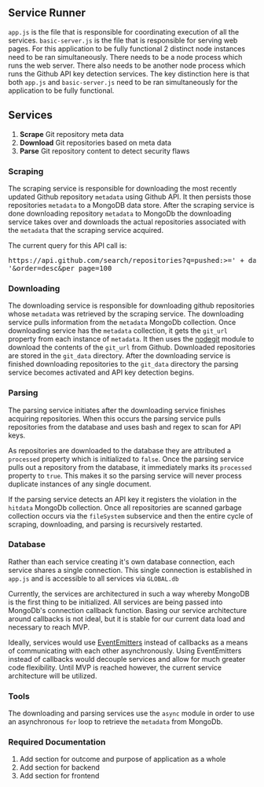 <h2>Service Runner</h2>
<p><code>app.js</code> is the file that is responsible for coordinating execution
of all the services. <code>basic-server.js</code> is the file that is responsible
for serving web pages. For this application to be fully functional 2 distinct node instances need to
be ran simultaneously. There needs to be a node process which runs the
web server. There also needs to be another node process which runs the
Github API key detection services. The key distinction here is that both
<code>app.js</code> and <code>basic-server.js</code> need to be ran
simultaneously for the application to be fully functional.</p>

<h2>Services</h2>
<ol>
  <li><b>Scrape</b> Git repository meta data</li>
  <li><b>Download</b> Git repositories based on meta data</li>
  <li><b>Parse</b> Git repository content to detect security flaws</li>
</ol>

<h3>Scraping</h3>
<p>The scraping service is responsible for downloading the most
recently updated Github repository <code>metadata</code> using Github API. It then persists those
repositories <code>metadata</code> to a MongoDB data store. After the scraping service is done downloading repository
<code>metadata</code> to MongoDb the downloading service takes over and downloads the
actual repositories associated with the <code>metadata</code> that the scraping service
acquired.</p>

<p>The current query for this API call is:
<pre>https://api.github.com/search/repositories?q=pushed:>=' + dateString +
'&order=desc&per_page=100</pre>

<h3>Downloading</h3>
<p>The downloading service is responsible for downloading github repositories
whose <code>metadata</code> was retrieved by the scraping service. The downloading service pulls information
from the <code>metadata</code> MongoDb collection. Once downloading service has
the <code>metadata</code> collection, it gets the <code>git_url</code> property
from each instance of <code>metadata</code>. It then uses the
<a href="https://github.com/nodegit/nodegit">nodegit</a> module to download the contents of the <code>git_url</code>
from Github. Downloaded repositories are stored in the <code>git_data</code>
directory. After the downloading service is finished downloading repositories to
the <code>git_data</code> directory the parsing service becomes activated and
API key detection begins.</p>

 <h3>Parsing</h3>
<p>The parsing service initiates after the downloading service finishes
acquiring repositories. When this occurs the parsing service pulls repositories
from the database and uses bash and regex to scan for API keys. </p>

<p>As repositories are downloaded to the database they are attributed a <code>processed</code>
property which is initialized to <code>false</code>. Once the parsing service
pulls out a repository from the database, it immediately marks its
<code>processed</code> property to <code>true</code>. This makes it so the
parsing service will never process duplicate instances of any single
document.</p>

<p>If the parsing service detects an API key it registers the violation in the
<code>hitdata</code> MongoDb collection. Once all repositories are scanned
garbage collection occurs via the <code>fileSystem</code> subservice and then
the entire cycle of scraping, downloading, and parsing is recursively restarted.</p>


<h3>Database</h3>
<p>Rather than each service creating it's own database connection, each service
shares a single connection. This single connection is established in
<code>app.js</code> and is accessible to all services via <code>GLOBAL.db</code></p>

<p>Currently, the services are architectured in such a way whereby MongoDB is the first thing to be initialized.
All services are being passed into MongoDb's connection callback function.
Basing our service architecture around callbacks is not ideal, but it is stable
for our current data load and necessary to reach MVP.</p>

<p>Ideally, services would use <a
href="https://nodejs.org/api/events.html">EventEmitters</a> instead of callbacks
as a means of communicating with each other asynchronously.
Using EventEmitters instead of callbacks would decouple services and allow for much greater code flexibility.
Until MVP is reached however, the current service architecture will be
utilized.</p>

<h3>Tools</h3>
<p>The downloading and parsing services use the <code>async</code> module in
order to use an asynchronous <code>for</code> loop to retrieve the
<code>metadata</code> from MongoDb.</p>

<h3>Required Documentation</h3>
<ol>
  <li>Add section for outcome and purpose of application as a whole</li>
  <li>Add section for backend</li>
  <li>Add section for frontend</li>
</ol>
